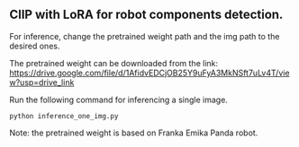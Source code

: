 ## ClIP with LoRA for robot components detection.

For inference, change the pretrained weight path and the img path to the desired ones. 

The pretrained weight can be downloaded from the link:
https://drive.google.com/file/d/1AfidvEDCjOB25Y9uFyA3MkNSft7uLv4T/view?usp=drive_link

Run the following command for inferencing a single image.

```
python inference_one_img.py
```

Note: the pretrained weight is based on Franka Emika Panda robot.
